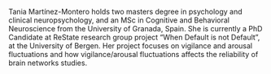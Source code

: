 Tania Martínez-Montero holds two masters degree in psychology and clinical neuropsychology, and an MSc in Cognitive and Behavioral Neuroscience from the University of Granada, Spain. She is currently a PhD Candidate at ReState research group project “When Default is not Default”, at the University of Bergen. Her project focuses on vigilance and arousal fluctuations and how vigilance/arousal fluctuations affects the reliability of brain networks studies.
